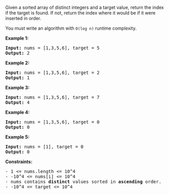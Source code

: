 Given a sorted array of distinct integers and a target value, return the index if the target is found. If not, return the index where it would be if it were inserted in order.

You must write an algorithm with `O(log n)` runtime complexity.

**Example 1:**

<pre>
<b>Input:</b> nums = [1,3,5,6], target = 5
<b>Output:</b> 2
</pre>

**Example 2:**
<pre>
<b>Input:</b> nums = [1,3,5,6], target = 2
<b>Output:</b> 1
</pre>

**Example 3:**
<pre>
<b>Input:</b> nums = [1,3,5,6], target = 7
<b>Output:</b> 4
</pre>

**Example 4:**
<pre>
<b>Input:</b> nums = [1,3,5,6], target = 0
<b>Output:</b> 0
</pre>

**Example 5:**
<pre>
<b>Input:</b> nums = [1], target = 0 
<b>Output:</b> 0
</pre>

**Constraints:**

<pre>
- 1 <= nums.length <= 10^4
- -10^4 <= nums[i] <= 10^4
- nums contains <b>distinct</b> values sorted in <b>ascending</b> order.
- -10^4 <= target <= 10^4
</pre>
